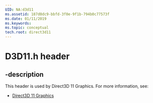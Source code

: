 ```yaml
---
UID: NA:d3d11
ms.assetid: 187d0dc9-bbfd-3f0e-9f1b-794b0c77573f
ms.date: 01/11/2019
ms.keywords: 
ms.topic: conceptual
tech.root: direct3d11
---
```


# D3D11.h header


## -description


This header is used by Direct3D 11 Graphics. For more information, see:

- [Direct3D 11 Graphics](../_direct3d11/index.md)

